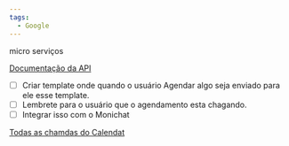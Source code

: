```yaml
---
tags:
  - Google
---
```


micro serviços 

[Documentação da API](https://api-v2.monitchat.com/docs/#send-text)

- [ ] Criar template onde quando o usuário Agendar algo seja enviado para ele esse template.
- [ ] Lembrete para o usuário que o agendamento esta chagando.
- [ ] Integrar isso com o Monichat

[Todas as chamdas do Calendat](https://developers.google.com/apps-script/reference/calendar?hl=pt-br)



